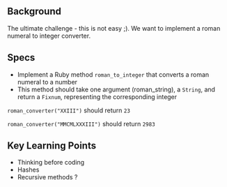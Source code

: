 ## Background

The ultimate challenge - this is not easy ;). We want to implement a roman numeral to integer converter.

## Specs

- Implement a Ruby method `roman_to_integer` that converts a roman numeral to a number
- This method should take one argument (roman_string), a `String`, and return a `Fixnum`, representing the corresponding integer

`roman_converter("XXIII")` should return `23`

`roman_converter("MMCMLXXXIII")` should return `2983`

## Key Learning Points

- Thinking before coding
- Hashes
- Recursive methods ?
